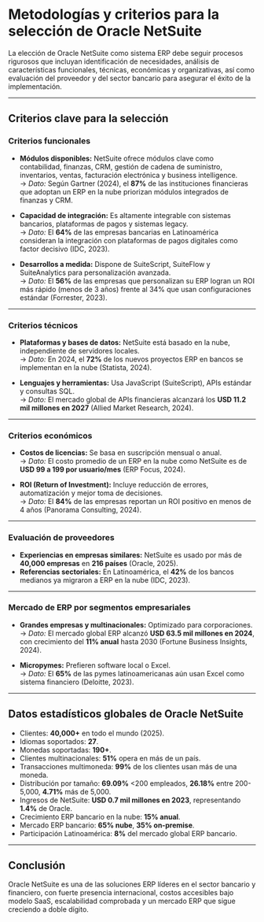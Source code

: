 
# Metodologías y criterios para la selección de Oracle NetSuite

La elección de Oracle NetSuite como sistema ERP debe seguir procesos rigurosos 
que incluyan identificación de necesidades, análisis de características 
funcionales, técnicas, económicas y organizativas, así como evaluación del 
proveedor y del sector bancario para asegurar el éxito de la implementación. 

---
## Criterios clave para la selección

### Criterios funcionales
- **Módulos disponibles:** NetSuite ofrece módulos clave como contabilidad, finanzas, CRM, gestión de cadena de suministro, inventarios, ventas, facturación electrónica y business intelligence.  
  → *Dato:* Según Gartner (2024), el **87%** de las instituciones financieras que adoptan un ERP en la nube priorizan módulos integrados de finanzas y CRM.

- **Capacidad de integración:** Es altamente integrable con sistemas bancarios, plataformas de pagos y sistemas legacy.  
  → *Dato:* El **64%** de las empresas bancarias en Latinoamérica consideran la integración con plataformas de pagos digitales como factor decisivo (IDC, 2023).

- **Desarrollos a medida:** Dispone de SuiteScript, SuiteFlow y SuiteAnalytics para personalización avanzada.  
  → *Dato:* El **56%** de las empresas que personalizan su ERP logran un ROI más rápido (menos de 3 años) frente al 34% que usan configuraciones estándar (Forrester, 2023).

---
### Criterios técnicos
- **Plataformas y bases de datos:** NetSuite está basado en la nube, independiente de servidores locales.  
  → *Dato:* En 2024, el **72%** de los nuevos proyectos ERP en bancos se implementan en la nube (Statista, 2024).

- **Lenguajes y herramientas:** Usa JavaScript (SuiteScript), APIs estándar y consultas SQL.  
  → *Dato:* El mercado global de APIs financieras alcanzará los **USD 11.2 mil millones en 2027** (Allied Market Research, 2024).

---
### Criterios económicos
- **Costos de licencias:** Se basa en suscripción mensual o anual.  
  → *Dato:* El costo promedio de un ERP en la nube como NetSuite es de **USD 99 a 199 por usuario/mes** (ERP Focus, 2024).

- **ROI (Return of Investment):** Incluye reducción de errores, automatización y mejor toma de decisiones.  
  → *Dato:* El **84%** de las empresas reportan un ROI positivo en menos de 4 años (Panorama Consulting, 2024).

---
### Evaluación de proveedores
- **Experiencias en empresas similares:** NetSuite es usado por más de **40,000 empresas** en **216 países** (Oracle, 2025).  
- **Referencias sectoriales:** En Latinoamérica, el **42%** de los bancos medianos ya migraron a ERP en la nube (IDC, 2023).

---
### Mercado de ERP por segmentos empresariales
- **Grandes empresas y multinacionales:** Optimizado para corporaciones.  
  → *Dato:* El mercado global ERP alcanzó **USD 63.5 mil millones en 2024**, con crecimiento del **11% anual** hasta 2030 (Fortune Business Insights, 2024).

- **Micropymes:** Prefieren software local o Excel.  
  → *Dato:* El **65%** de las pymes latinoamericanas aún usan Excel como sistema financiero (Deloitte, 2023).

---
## Datos estadísticos globales de Oracle NetSuite
- Clientes: **40,000+** en todo el mundo (2025).  
- Idiomas soportados: **27**.  
- Monedas soportadas: **190+**.  
- Clientes multinacionales: **51%** opera en más de un país.  
- Transacciones multimoneda: **99%** de los clientes usan más de una moneda.  
- Distribución por tamaño: **69.09%** <200 empleados, **26.18%** entre 200-5,000, **4.71%** más de 5,000.  
- Ingresos de NetSuite: **USD 0.7 mil millones en 2023**, representando **1.4%** de Oracle.  
- Crecimiento ERP bancario en la nube: **15% anual**.  
- Mercado ERP bancario: **65% nube**, **35% on‑premise**.  
- Participación Latinoamérica: **8%** del mercado global ERP bancario.

---
## Conclusión
Oracle NetSuite es una de las soluciones ERP líderes en el sector bancario y financiero, 
con fuerte presencia internacional, costos accesibles bajo modelo SaaS, escalabilidad 
comprobada y un mercado ERP que sigue creciendo a doble dígito.
